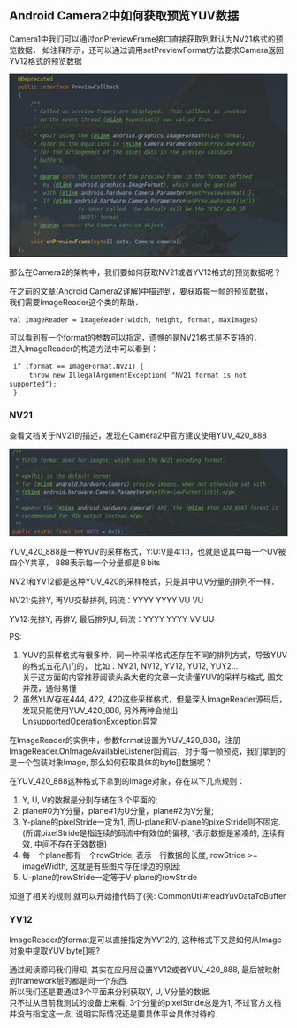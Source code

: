 ## Android Camera2中如何获取预览YUV数据

Camera1中我们可以通过onPreviewFrame接口直接获取到默认为NV21格式的预览数据，
如注释所示，还可以通过调用setPreviewFormat方法要求Camera返回YV12格式的预览数据

![onPreviewFrame](./camera2yuv/camera1_preview_frame.png)

那么在Camera2的架构中，我们要如何获取NV21或者YV12格式的预览数据呢？

在之前的文章(Android Camera2详解)中描述到，要获取每一帧的预览数据，  
我们需要ImageReader这个类的帮助．

```
val imageReader = ImageReader(width, height, format, maxImages)
```
可以看到有一个format的参数可以指定，遗憾的是NV21格式是不支持的，  
进入ImageReader的构造方法中可以看到：
```
 if (format == ImageFormat.NV21) {
     throw new IllegalArgumentException( "NV21 format is not supported");
 }
```

### NV21
查看文档关于NV21的描述，发现在Camera2中官方建议使用YUV_420_888

![nv21](./camera2yuv/nv21.png)

YUV_420_888是一种YUV的采样格式，Y:U:V是4:1:1，也就是说其中每一个UV被四个Y共享，
888表示每一个分量都是８bits

NV21和YV12都是这种YUV_420的采样格式，只是其中U,V分量的排列不一样．

NV21:先排Y, 再VU交替排列, 码流：YYYY YYYY VU VU

YV12:先排Y, 再排V, 最后排列U, 码流：YYYY YYYY VV UU

PS:
1. YUV的采样格式有很多种，同一种采样格式还存在不同的排列方式，导致YUV的格式五花八门的，
比如：NV21, NV12, YV12, YU12, YUY2...  
关于这方面的内容推荐阅读头条大佬的文章一文读懂YUV的采样与格式, 图文并茂，通俗易懂
2. 虽然YUV存在444, 422, 420这些采样格式，但是深入ImageReader源码后，
发现只能使用YUV_420_888, 另外两种会抛出UnsupportedOperationException异常

在ImageReader的实例中，参数format设置为YUV_420_888，注册
ImageReader.OnImageAvailableListener回调后，对于每一帧预览，我们拿到的是一个包装对象Image,
那么如何获取具体的byte[]数据呢？

在YUV_420_888这种格式下拿到的Image对象，存在以下几点规则：
1. Y, U, V的数据是分别存储在３个平面的;
2. plane#0为Y分量，plane#1为U分量，plane#2为V分量;
3. Y-plane的pixelStride一定为1, 而U-plane和V-plane的pixelStride则不固定.  
(所谓pixelStride是指连续的码流中有效位的偏移, 1表示数据是紧凑的, 连续有效, 中间不存在无效数据)
4. 每一个plane都有一个rowStride, 表示一行数据的长度, rowStride >= imageWidth, 这就是有些图片存在绿边的原因;
5. U-plane的rowStride一定等于V-plane的rowStride

知道了相关的规则,就可以开始撸代码了(笑: CommonUtil#readYuvDataToBuffer

### YV12
ImageReader的format是可以直接指定为YV12的, 这种格式下又是如何从Image对象中提取YUV byte[]呢?

通过阅读源码我们得知, 其实在应用层设置YV12或者YUV_420_888, 最后被映射到framework层的都是同一个东西.  
所以我们还是要通过3个平面来分别获取Y, U, V分量的数据.  
只不过从目前我测试的设备上来看, 3个分量的pixelStride总是为1,
不过官方文档并没有指定这一点, 说明实际情况还是要具体平台具体对待的.


